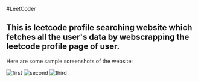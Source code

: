 #LeetCoder

## This is leetcode profile searching website which fetches all the user's data by webscrapping the leetcode profile page of user.

Here are some sample screenshots of the website: 

![first](https://github.com/kumarmanishrai/leetcoder/assets/98271764/73dad80e-db1a-4c89-9b42-630657eef1ee)
![second](https://github.com/kumarmanishrai/leetcoder/assets/98271764/fbc7c828-38d2-4449-b057-0f86dc7ab2a5)
![third](https://github.com/kumarmanishrai/leetcoder/assets/98271764/510f445d-6dae-4eed-9497-d699ead1b3f9)
